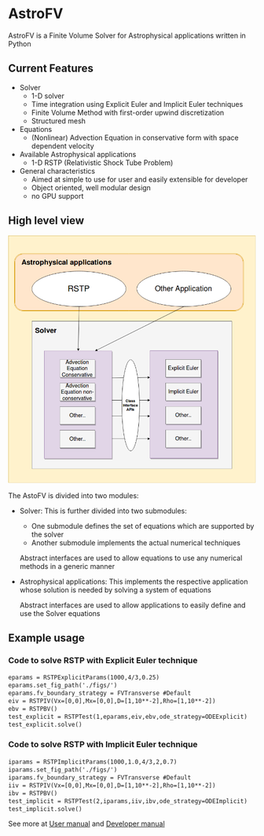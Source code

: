 # AstroFV
AstroFV is a Finite Volume Solver for Astrophysical applications written in Python

## Current Features
* Solver
  * 1-D solver
  * Time integration using Explicit Euler and Implicit Euler techniques 
  * Finite Volume Method with first-order upwind discretization
  * Structured mesh
* Equations
  * (Nonlinear) Advection Equation in conservative form with space dependent velocity
* Available Astrophysical applications
  * 1-D RSTP (Relativistic Shock Tube Problem)
* General characteristics
  * Aimed at simple to use for user and easily extensible for developer
  * Object oriented, well modular design
  * no GPU support

## High level view
![Architecture of AstroFV](images/afv_arch.png)

The AstoFV is divided into two modules:
*  Solver: This is further divided into two submodules:
   * One submodule defines the set of equations which are supported by the solver
   * Another submodule implements the actual numerical techniques
   
   Abstract interfaces are used to allow equations to use any numerical methods in a generic manner

*  Astrophysical applications: This implements the respective application whose solution is needed by solving a system of equations
   
   Abstract interfaces are used to allow applications to easily define and use the Solver equations

## Example usage
### Code to solve RSTP with Explicit Euler technique
    eparams = RSTPExplicitParams(1000,4/3,0.25) 
    eparams.set_fig_path('./figs/')
    eparams.fv_boundary_strategy = FVTransverse #Default 
    eiv = RSTPIV(Vx=[0,0],Mx=[0,0],D=[1,10**-2],Rho=[1,10**-2])
    ebv = RSTPBV()
    test_explicit = RSTPTest(1,eparams,eiv,ebv,ode_strategy=ODEExplicit)
    test_explicit.solve()
    
### Code to solve RSTP with Implicit Euler technique
    iparams = RSTPImplicitParams(1000,1.0,4/3,2,0.7)
    iparams.set_fig_path('./figs/')
    iparams.fv_boundary_strategy = FVTransverse #Default 
    iiv = RSTPIV(Vx=[0,0],Mx=[0,0],D=[1,10**-2],Rho=[1,10**-2])
    ibv = RSTPBV()
    test_implicit = RSTPTest(2,iparams,iiv,ibv,ode_strategy=ODEImplicit)
    test_implicit.solve()
    

See more at [User manual](afv_user_manual.md) and [Developer manual](afv_developer_manual.md)
